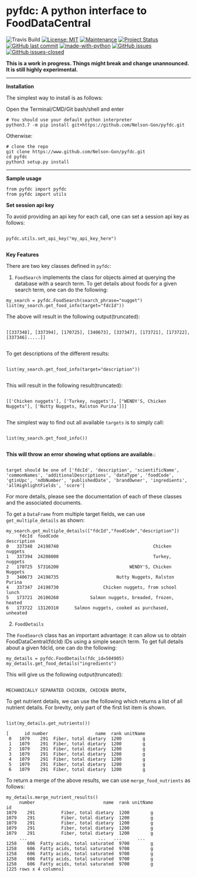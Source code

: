 # pyfdc: A python interface to FoodDataCentral
![Travis Build](https://travis-ci.com/Nelson-Gon/pyfdc.svg?branch=master)
[![License: MIT](https://img.shields.io/badge/License-MIT-blue.svg)](https://opensource.org/licenses/MIT)
[![Maintenance](https://img.shields.io/badge/Maintained%3F-yes-green.svg)](https://GitHub.com/Nelson-Gon/pyfdc/graphs/commit-activity)
[![Project Status](http://www.repostatus.org/badges/latest/active.svg)](http://www.repostatus.org/#active) 
 [![GitHub last commit](https://img.shields.io/github/last-commit/Nelson-Gon/pyfdc.svg)](https://github.com/Nelson-Gon/pyfdc/commits/master)
[![made-with-python](https://img.shields.io/badge/Made%20with-Python-1f425f.svg)](https://www.python.org/)
[![GitHub issues](https://img.shields.io/github/issues/Nelson-Gon/pyfdc.svg)](https://GitHub.com/Nelson-Gon/pyfdc/issues/)
[![GitHub issues-closed](https://img.shields.io/github/issues-closed/Nelson-Gon/pyfdc.svg)](https://GitHub.com/Nelson-Gon/pyfdc/issues?q=is%3Aissue+is%3Aclosed)



**This is a work in progress. Things might break and change unannounced. It is still highly experimental.**

----

**Installation**

The simplest way to install is as follows:

Open the Terminal/CMD/Git bash/shell and enter

```
# You should use your default python interpreter
python3.7 -m pip install git+https://github.com/Nelson-Gon/pyfdc.git

```

Otherwise:

```
# clone the repo
git clone https://www.github.com/Nelson-Gon/pyfdc.git
cd pyfdc
python3 setup.py install

```
---

**Sample usage**

```
from pyfdc import pyfdc
from pyfdc import utils

```

**Set session api key**

To avoid providing an api key for each call, one can set a session api key as follows:

```

pyfdc.utils.set_api_key("my_api_key_here")


```


**Key Features**

There are two key classes defined in `pyfdc`: 

1. `FoodSearch` implements the class for objects aimed at querying the database with a search term.
To get details about foods for a given search term, one can do the following:

```
my_search = pyfdc.FoodSearch(search_phrase="nugget")
list(my_search.get_food_info(target="fdcId"))

```

The above will result in the following output(truncated):

```

[[337348], [337394], [170725], [340673], [337347], [173721], [173722], [337346].....]]


```

To get descriptions of the different results:


```

list(my_search.get_food_info(target="description"))


```

This will result in the following result(truncated):

```

[['Chicken nuggets'], ['Turkey, nuggets'], ["WENDY'S, Chicken Nuggets"], ['Nutty Nuggets, Ralston Purina']]]


```

The simplest way to find out all available `targets` is to simply call:

```

list(my_search.get_food_info())


```

**This will throw an error showing what options are available.**:

```

target should be one of ['fdcId', 'description', 'scientificName', 'commonNames', 'additionalDescriptions', 'dataType', 'foodCode', 'gtinUpc', 'ndbNumber', 'publishedDate', 'brandOwner', 'ingredients', 'allHighlightFields', 'score']

```

For more details, please see the documentation of each of these classes and the
associated documents.

To get a `DataFrame` from multiple target fields, we can use `get_multiple_details` as shown:

```
my_search.get_multiple_details(["fdcId","foodCode","description"])
     fdcId  foodCode                                        description
0   337348  24198740                                    Chicken nuggets
1   337394  24208000                                    Turkey, nuggets
2   170725  57316200                           WENDY'S, Chicken Nuggets
3   340673  24198735                      Nutty Nuggets, Ralston Purina
4   337347  24198730                 Chicken nuggets, from school lunch
5   173721  26100260            Salmon nuggets, breaded, frozen, heated
6   173722  13120310      Salmon nuggets, cooked as purchased, unheated
```

2. `FoodDetails`

The `FoodSearch` class has an important advantage: it can allow us to obtain
FoodDataCentral(fdcId) IDs using a simple search term. To get full details about a given 
fdcId, one can do the following:

```
my_details = pyfdc.FoodDetails(fdc_id=504905)
my_details.get_food_details("ingredients")

```

This will give us the following output(truncated):

```

MECHANICALLY SEPARATED CHICKEN, CHICKEN BROTH,

```

To get nutrient details, we can use the following which returns a list of all 
nutrient details. For brevity, only part of the first list item is shown.

```

list(my_details.get_nutrients())

[      id number                  name  rank unitName
 0   1079    291  Fiber, total dietary  1200        g
 1   1079    291  Fiber, total dietary  1200        g
 2   1079    291  Fiber, total dietary  1200        g
 3   1079    291  Fiber, total dietary  1200        g
 4   1079    291  Fiber, total dietary  1200        g
 5   1079    291  Fiber, total dietary  1200        g
 6   1079    291  Fiber, total dietary  1200        g

```

To return a merge of the above results, we can use `merge_food_nutrients` as follows:

```
my_details.merge_nutrient_results()
     number                          name  rank unitName
id                                                      
1079    291          Fiber, total dietary  1200        g
1079    291          Fiber, total dietary  1200        g
1079    291          Fiber, total dietary  1200        g
1079    291          Fiber, total dietary  1200        g
1079    291          Fiber, total dietary  1200        g
     ...                           ...   ...      ...
1258    606  Fatty acids, total saturated  9700        g
1258    606  Fatty acids, total saturated  9700        g
1258    606  Fatty acids, total saturated  9700        g
1258    606  Fatty acids, total saturated  9700        g
1258    606  Fatty acids, total saturated  9700        g
[225 rows x 4 columns]

```
